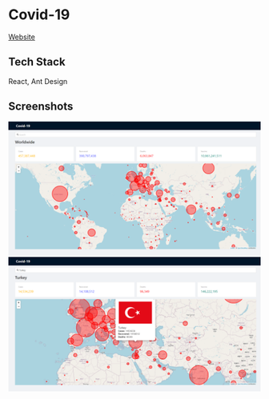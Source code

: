 
# Covid-19 

[Website](https://ihsanberkozcan.github.io/Covid-19-reactjs)


## Tech Stack
React, Ant Design



## Screenshots

![App Screenshot1](./images/covid-19.png)
![App Screenshot2](./images/covid-19-2.png)

